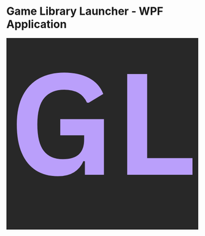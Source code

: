 # Game Library Launcher - WPF Application
!["This is a simple Logo"](Game_Library\Assets\Logo.png "Logo")

